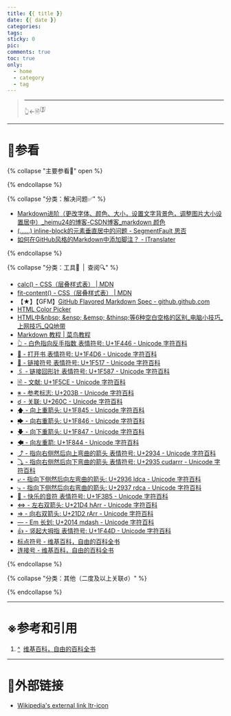 ```yaml
---
title: {{ title }}
date: {{ date }}
categories:
tags:
sticky: 0
pic:
comments: true
toc: true
only:
  - home
  - category
  - tag
---
```


>
>
> <!-- more -->
>
> - - -
> 👆←🗎<sup id="cite_ref-1">*<font color="#808080">\[</font>[1](#cite_note-1)<font color="#808080">\]</font>*</sup>

---

# 📖参看

{% collapse "主要参看📖" open %}

{% endcollapse %}

{% collapse "分类：解决问题✅" %}

* [Markdown进阶（更改字体、颜色、大小，设置文字背景色，调整图片大小设置居中）_heimu24的博客-CSDN博客_markdown 颜色](https://blog.csdn.net/heimu24/article/details/81189700)
* [(……) inline-block的元素垂直居中的问题 - SegmentFault 思否](https://segmentfault.com/q/1010000019710978)
* [如何在GitHub风格的Markdown中添加脚注？ - ITranslater](https://www.itranslater.com/qa/details/2117469006360740864)

{% endcollapse %}

{% collapse "分类：工具🧰&ensp;|&ensp;查阅🔍" %}

* [calc\(\) \- CSS（层叠样式表） | MDN](https://developer.mozilla.org/zh-CN/docs/Web/CSS/calc())
* [fit\-content\(\) \- CSS（层叠样式表） | MDN](https://developer.mozilla.org/zh-CN/docs/Web/CSS/fit-content)
* 【★】【GFM】[GitHub Flavored Markdown Spec \- github\.github\.com](https://github.github.com/gfm/)
* [HTML Color Picker](https://www.w3schools.com/colors/colors_picker.asp)
* [HTML中\&nbsp; \&ensp; \&emsp; \&thinsp;等6种空白空格的区别_电脑小技巧_上网技巧_QQ地带](http://www.oicqzone.com/pc/2015083122336.html)
* [Markdown 教程 | 菜鸟教程](https://www.runoob.com/markdown/md-tutorial.html)
* [👆 \- 白色指向反手指数 表情符号: U\+1F446 \- Unicode 字符百科](https://unicode-table.com/cn/1F446/)
* [📖 \- 打开书 表情符号: U\+1F4D6 \- Unicode 字符百科](https://unicode-table.com/cn/1F4D6/)
* [🔗 \- 链接符号 表情符号: U\+1F517 \- Unicode 字符百科](https://unicode-table.com/cn/1F517/)
* [🖇 \- 链接回形针 表情符号: U\+1F587 \- Unicode 字符百科](https://unicode-table.com/cn/1F587/)
* [🗎 \- 文献: U\+1F5CE \- Unicode 字符百科](https://unicode-table.com/cn/1F5CE/)
* [※ \- 参考标志: U\+203B \- Unicode 字符百科](https://unicode-table.com/cn/203B/)
* [☌ \- 关联: U\+260C \- Unicode 字符百科](https://unicode-table.com/cn/260C/)
* [🡅 \- 向上重箭头: U\+1F845 \- Unicode 字符百科](https://unicode-table.com/cn/1F845/)
* [🡆 \- 向右重箭头: U\+1F846 \- Unicode 字符百科](https://unicode-table.com/cn/1F846/)
* [🡇 \- 向下重箭头: U\+1F847 \- Unicode 字符百科](https://unicode-table.com/cn/1F847/)
* [🡄 \- 向左重箭: U\+1F844 \- Unicode 字符百科](https://unicode-table.com/cn/1F844/)
* [⤴ \- 指向右侧然后向上弯曲的箭头 表情符号: U\+2934 \- Unicode 字符百科](https://unicode-table.com/cn/2934/)
* [⤵ \- 指向右侧然后向下弯曲的箭头 表情符号: U\+2935 cudarrr \- Unicode 字符百科](https://unicode-table.com/cn/2935/)
* [⤶ \- 指向下侧然后向左弯曲的箭头: U\+2936 ldca \- Unicode 字符百科](https://unicode-table.com/cn/2936/)
* [⤷ \- 指向下侧然后向右弯曲的箭头: U\+2937 rdca \- Unicode 字符百科](https://unicode-table.com/cn/2937/)
* [🎵 \- 快乐的音符 表情符号: U\+1F3B5 \- Unicode 字符百科](https://unicode-table.com/cn/1F3B5/)
* [⇔ \- 左右双箭头: U\+21D4 hArr \- Unicode 字符百科](https://unicode-table.com/cn/21D4/)
* [⇒ \- 向右双箭头: U\+21D2 rArr \- Unicode 字符百科](https://unicode-table.com/cn/21D2/)
* [— \- Em 长划: U\+2014 mdash \- Unicode 字符百科](https://unicode-table.com/cn/2014/)
* [👍 \- 竖起大拇指 表情符号: U\+1F44D \- Unicode 字符百科](https://unicode-table.com/cn/1F44D/)
* [标点符号 \- 维基百科，自由的百科全书](https://zh.wikipedia.org/wiki/%E6%A0%87%E7%82%B9%E7%AC%A6%E5%8F%B7)
* [连接号 \- 维基百科，自由的百科全书](https://zh.wikipedia.org/wiki/%E8%BF%9E%E6%8E%A5%E5%8F%B7)

{% endcollapse %}

{% collapse "分类：其他（二度及以上关联☌）" %}

{% endcollapse %}

---

# ※参考和引用

1. <a id="cite_note-1" href="#cite_ref-1" aria-label="跳转" title="跳转">^</a>&ensp;[维基百科，自由的百科全书](https://zh.wikipedia.org/)

---

# 🔗外部链接

* [Wikipedia\'s external link ltr\-icon][Wikipedia__external_link_ltr-icon]<span style="display:inline-block !important;vertical-align:top !important;width:12px !important;height:fit-content(100%);padding:0 !important;border:0 !important;margin:0 !important;"><img src="https://zh.wikipedia.org/w/skins/Vector/resources/skins.vector.styles/images/external-link-ltr-icon.svg?48e54" alt="" style="display:inline-block;vertical-align:top !important;width:12px;height:12px;border:0 !important;margin:0 !important;" /></span>

[Wikipedia__external_link_ltr-icon]: https://zh.wikipedia.org/w/skins/Vector/resources/skins.vector.styles/images/external-link-ltr-icon.svg?48e54
